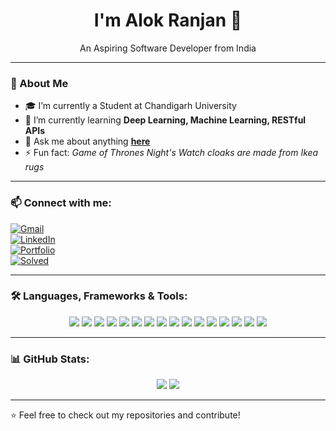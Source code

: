 <h1 align="center">I'm Alok Ranjan 👋</h1>

<p align="center">An Aspiring Software Developer from India</p>

---

### 🚀 About Me
- 🎓 I’m currently a Student at Chandigarh University  
- 🌱 I’m currently learning **Deep Learning, Machine Learning, RESTful APIs**  
- 💬 Ask me about anything **[here](#)**  
- ⚡ Fun fact: *Game of Thrones Night's Watch cloaks are made from Ikea rugs*  

---

### 📫 Connect with me:
[![Gmail](https://img.shields.io/badge/-GMAIL-red?style=for-the-badge&logo=gmail&logoColor=white)](#)  
[![LinkedIn](https://img.shields.io/badge/-LINKEDIN-blue?style=for-the-badge&logo=linkedin&logoColor=white)](#)  
[![Portfolio](https://img.shields.io/badge/-PORTFOLIO-purple?style=for-the-badge)](#)  
[![Solved](https://img.shields.io/badge/SOLVED-274-orange?style=for-the-badge)](#)  

---

### 🛠️ Languages, Frameworks & Tools:

<p align="center">
  <img src="https://img.shields.io/badge/C++-blue?style=for-the-badge&logo=c%2B%2B&logoColor=white" />
  <img src="https://img.shields.io/badge/C-blue?style=for-the-badge&logo=c&logoColor=white" />
  <img src="https://img.shields.io/badge/Python-yellow?style=for-the-badge&logo=python&logoColor=white" />
  <img src="https://img.shields.io/badge/Java-orange?style=for-the-badge&logo=java&logoColor=white" />
  <img src="https://img.shields.io/badge/MySQL-blue?style=for-the-badge&logo=mysql&logoColor=white" />
  <img src="https://img.shields.io/badge/TensorFlow-orange?style=for-the-badge&logo=tensorflow&logoColor=white" />
  <img src="https://img.shields.io/badge/R-lightblue?style=for-the-badge&logo=r&logoColor=white" />
  <img src="https://img.shields.io/badge/JavaScript-yellow?style=for-the-badge&logo=javascript&logoColor=white" />
  <img src="https://img.shields.io/badge/HTML5-orange?style=for-the-badge&logo=html5&logoColor=white" />
  <img src="https://img.shields.io/badge/CSS3-blue?style=for-the-badge&logo=css3&logoColor=white" />
  <img src="https://img.shields.io/badge/TypeScript-blue?style=for-the-badge&logo=typescript&logoColor=white" />
  <img src="https://img.shields.io/badge/SASS-pink?style=for-the-badge&logo=sass&logoColor=white" />
  <img src="https://img.shields.io/badge/React-blue?style=for-the-badge&logo=react&logoColor=white" />
  <img src="https://img.shields.io/badge/Node.js-green?style=for-the-badge&logo=node.js&logoColor=white" />
  <img src="https://img.shields.io/badge/Express-black?style=for-the-badge&logo=express&logoColor=white" />
  <img src="https://img.shields.io/badge/Bootstrap-purple?style=for-the-badge&logo=bootstrap&logoColor=white" />
</p>

---

### 📊 GitHub Stats:
<p align="center">
  <img src="https://github-readme-stats.vercel.app/api?username=your-github-username&show_icons=true&theme=dark" />
  <img src="https://github-readme-streak-stats.herokuapp.com/?user=your-github-username&theme=dark" />
</p>

---

⭐️ Feel free to check out my repositories and contribute!
